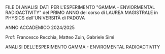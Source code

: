 FILE DI ANALISI DATI PER L'ESPERIMENTO "GAMMA - ENVIORMENTAL RADIOACTIVITY" del PRIMO ANNO del corso di LAUREA MAGISTRALE in PHYSICS dell'UNIVERSITÀ di PADOVA

ANNO ACCADEMICO 2024/2025

Prof: Francesco Recchia, Matteo Zuin, Gabriele Simi

ANALISI DELL'ESPERIMENTO GAMMA - ENVIROMENTAL RADIOACTIVITY

